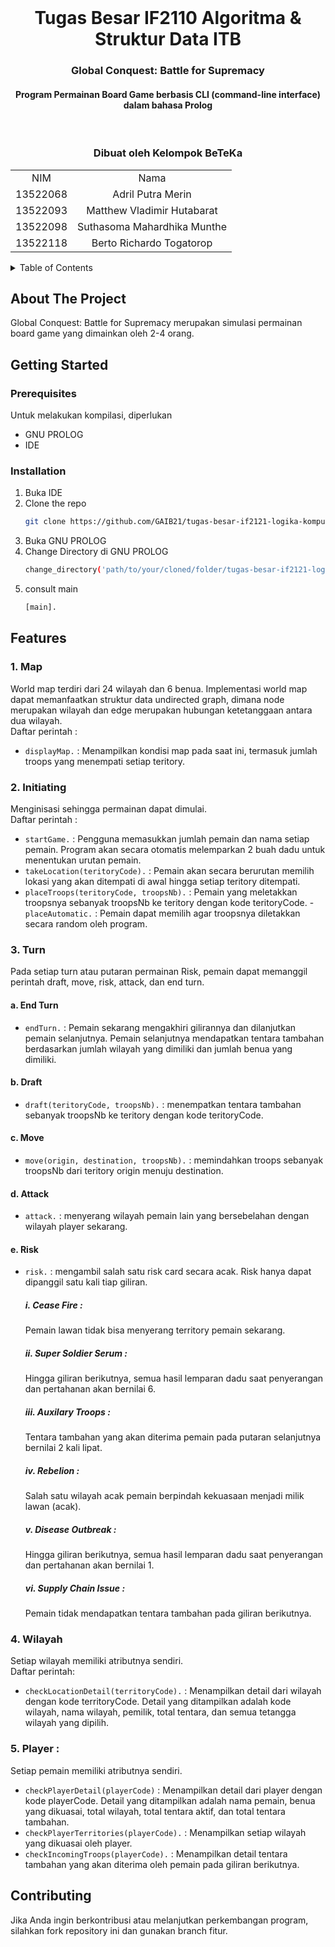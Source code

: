 <br />
<div align="center">

  <h1 align="center">Tugas Besar IF2110 Algoritma & Struktur Data ITB</h1>

  <p align="center">
    <h3> Global Conquest: Battle for Supremacy </h3>
    <h4> Program Permainan Board Game berbasis CLI (command-line interface) dalam bahasa Prolog </h4>
    <br />
  </p>
</div>

<!-- CONTRIBUTOR -->
<div align="center" id="contributor">
  <strong>
    <h3>Dibuat oleh Kelompok BeTeKa</h3>
    <table align="center">
      <tr>
        <td style="text-align: center;">NIM</td>
        <td style="text-align: center;">Nama</td>
      </tr>
      <tr>
        <td style="text-align: center;">13522068</td>
        <td style="text-align: center;">Adril Putra Merin</td>
      </tr>
      <tr>
        <td style="text-align: center;">13522093</td>
        <td style="text-align: center;">Matthew Vladimir Hutabarat</td>
      </tr>
      <tr>
        <td style="text-align: center;">13522098</td>
        <td style="text-align: center;">Suthasoma Mahardhika Munthe</td>
      </tr>
      <tr>
        <td style="text-align: center;">13522118</td>
        <td style="text-align: center;">Berto Richardo Togatorop</td>
      </tr>
    </table>
  </strong>
</div>



<!-- TABLE OF CONTENTS -->
<details>
  <summary>Table of Contents</summary>
  <ol>
    <li>
      <a href="#about-the-project">About The Project</a>
    </li>
    <li>
      <a href="#getting-started">Getting Started</a>
      <ul>
        <li><a href="#prerequisites">Prerequisites</a></li>
        <li><a href="#installation">Installation</a></li>
        <li>
        <details>
          <summary><a href="#features">Features</a></summary>
          <ol>
            <li><a href="#1. Map">1. Map</a></li>
            <li><a href="#2. Initiating">2. Initiating</a></li>
            <li><a href="#3. Turn">3. User</a></li>
            <li><a href="#4. Wilayah">4. Wilayah</a></li>
            <li><a href="#5. Player">5. Player</a></li>
          <ol>
        </details>
        </li>
      </ul>
    </li>
    <li><a href="#contributing">Contributing</a></li>
  </ol>
</details>

<!-- ABOUT THE PROJECT -->
## About The Project
Global Conquest: Battle for Supremacy merupakan simulasi permainan board game yang dimainkan oleh 2-4 orang.

<!-- GETTING STARTED -->
## Getting Started

### Prerequisites

Untuk melakukan kompilasi, diperlukan 

* GNU PROLOG
* IDE


### Installation
1. Buka IDE
2. Clone the repo
   ```sh
   git clone https://github.com/GAIB21/tugas-besar-if2121-logika-komputasional-2023-beteka.git
   ```
3. Buka GNU PROLOG
4. Change Directory di GNU PROLOG
   ```sh
   change_directory('path/to/your/cloned/folder/tugas-besar-if2121-logika-komputasional-2023-beteka/src').
   ```
5. consult main
   ```sh
   [main].
   ```

<!-- FEATURES -->
## Features
### 1. Map

World map terdiri dari 24 wilayah dan 6 benua. Implementasi world map dapat memanfaatkan struktur data undirected graph, dimana node merupakan wilayah dan edge merupakan hubungan ketetanggaan antara dua wilayah.  
Daftar perintah : 
- `displayMap.` : Menampilkan kondisi map pada saat ini, termasuk jumlah troops yang menempati setiap teritory.

### 2. Initiating

Menginisasi sehingga permainan dapat dimulai.  
Daftar perintah : 
- `startGame.` : Pengguna memasukkan jumlah pemain dan nama setiap pemain. Program akan secara otomatis melemparkan 2 buah dadu untuk menentukan urutan pemain.  
- `takeLocation(teritoryCode).` : Pemain akan secara berurutan memilih lokasi yang akan ditempati di awal hingga setiap teritory ditempati. 
- `placeTroops(teritoryCode, troopsNb).` : Pemain yang meletakkan troopsnya sebanyak troopsNb ke teritory dengan kode teritoryCode. 
-`placeAutomatic.` : Pemain dapat memilih agar troopsnya diletakkan secara random oleh program.

### 3. Turn
Pada setiap turn atau putaran permainan Risk, pemain dapat memanggil perintah draft, move, risk, attack, dan end turn.
#### a. End Turn
- `endTurn.` : Pemain sekarang mengakhiri gilirannya dan dilanjutkan pemain selanjutnya. Pemain selanjutnya mendapatkan tentara tambahan berdasarkan jumlah wilayah yang dimiliki dan jumlah benua yang dimiliki.

#### b. Draft 
- `draft(teritoryCode, troopsNb).` : 
menempatkan tentara tambahan sebanyak troopsNb ke teritory dengan kode teritoryCode. 

#### c. Move 
- `move(origin, destination, troopsNb).` : memindahkan troops sebanyak troopsNb dari teritory origin menuju destination.

#### d. Attack
- `attack.` : menyerang wilayah pemain lain yang bersebelahan dengan wilayah player sekarang.

#### e. Risk
- `risk.` : mengambil salah satu risk card secara acak. Risk hanya dapat dipanggil satu kali tiap giliran.
  ##### i. Cease Fire : 
  Pemain lawan tidak bisa menyerang territory pemain sekarang.

  ##### ii. Super Soldier Serum : 
  Hingga giliran berikutnya, semua hasil lemparan dadu saat penyerangan dan pertahanan akan bernilai 6. 

  ##### iii. Auxilary Troops : 
  Tentara tambahan yang akan diterima pemain pada putaran selanjutnya bernilai 2 kali lipat. 

  ##### iv. Rebelion : 
  Salah satu wilayah acak pemain berpindah kekuasaan menjadi milik lawan (acak).

  ##### v. Disease Outbreak : 
  Hingga giliran berikutnya, semua hasil lemparan dadu saat penyerangan dan pertahanan akan bernilai 1. 

  ##### vi. Supply Chain Issue : 
  Pemain tidak mendapatkan tentara tambahan pada giliran berikutnya. 

### 4. Wilayah 
Setiap wilayah memiliki atributnya sendiri.  
Daftar perintah: 
- `checkLocationDetail(territoryCode).` : Menampilkan detail dari wilayah dengan kode territoryCode. Detail yang ditampilkan adalah kode wilayah, nama wilayah, pemilik, total tentara, dan semua tetangga wilayah yang dipilih.

### 5. Player : 
Setiap pemain memiliki atributnya sendiri.  
- `checkPlayerDetail(playerCode)` : Menampilkan detail dari player dengan kode playerCode. Detail yang ditampilkan adalah nama pemain, benua yang dikuasai, total wilayah, total tentara aktif, dan total tentara tambahan. 
- `checkPlayerTerritories(playerCode).` : Menampilkan setiap wilayah yang dikuasai oleh player. 
- `checkIncomingTroops(playerCode).` : Menampilkan detail tentara tambahan yang akan diterima oleh pemain pada giliran berikutnya.

<!--CONTRIBUTING-->
## Contributing

Jika Anda ingin berkontribusi atau melanjutkan perkembangan program, silahkan fork repository ini dan gunakan branch fitur.  
